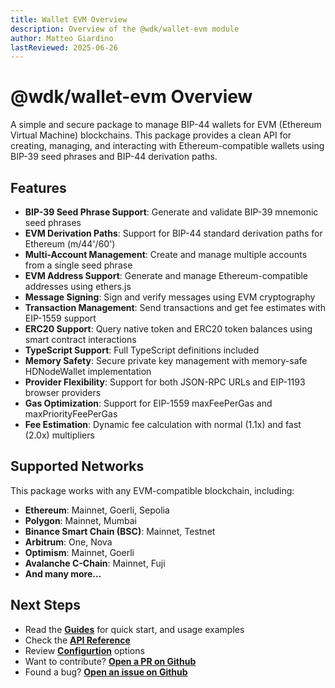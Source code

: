 ```yaml
---
title: Wallet EVM Overview
description: Overview of the @wdk/wallet-evm module
author: Matteo Giardino
lastReviewed: 2025-06-26
---
```


# @wdk/wallet-evm Overview

A simple and secure package to manage BIP-44 wallets for EVM (Ethereum Virtual Machine) blockchains. This package provides a clean API for creating, managing, and interacting with Ethereum-compatible wallets using BIP-39 seed phrases and BIP-44 derivation paths.


## Features

- **BIP-39 Seed Phrase Support**: Generate and validate BIP-39 mnemonic seed phrases
- **EVM Derivation Paths**: Support for BIP-44 standard derivation paths for Ethereum (m/44'/60')
- **Multi-Account Management**: Create and manage multiple accounts from a single seed phrase
- **EVM Address Support**: Generate and manage Ethereum-compatible addresses using ethers.js
- **Message Signing**: Sign and verify messages using EVM cryptography
- **Transaction Management**: Send transactions and get fee estimates with EIP-1559 support
- **ERC20 Support**: Query native token and ERC20 token balances using smart contract interactions
- **TypeScript Support**: Full TypeScript definitions included
- **Memory Safety**: Secure private key management with memory-safe HDNodeWallet implementation
- **Provider Flexibility**: Support for both JSON-RPC URLs and EIP-1193 browser providers
- **Gas Optimization**: Support for EIP-1559 maxFeePerGas and maxPriorityFeePerGas
- **Fee Estimation**: Dynamic fee calculation with normal (1.1x) and fast (2.0x) multipliers

## Supported Networks

This package works with any EVM-compatible blockchain, including:

- **Ethereum**: Mainnet, Goerli, Sepolia
- **Polygon**: Mainnet, Mumbai
- **Binance Smart Chain (BSC)**: Mainnet, Testnet
- **Arbitrum**: One, Nova
- **Optimism**: Mainnet, Goerli
- **Avalanche C-Chain**: Mainnet, Fuji
- **And many more...**


## Next Steps

- Read the **[Guides](guides.md)** for quick start, and usage examples
- Check the **[API Reference](api-reference.md)**
- Review **[Configurtion](configuration.md)** options
- Want to contribute? **[Open a PR on Github](https://github.com/tetherto/wdk-wallet-evm)**
- Found a bug? **[Open an issue on Github](https://github.com/tetherto/wdk-wallet-evm/issues)** 
